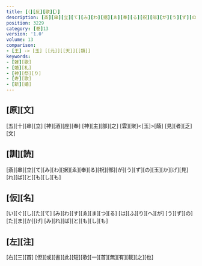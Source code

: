 ```yaml
---
title: [（][反][歌][）]
description: [斎][串][立][て][み][わ][据][ゑ][奉][る][祝][部][が][う][ず][の][玉][か][げ][見][れ][ば][と][も][し][も]
position: 3229
category: [巻]13
version: '1.0'
volume: 13
comparison:
- [王] -> [玉] [[元]][[天]][[類]]
keywords:
- [雑][歌]
- [婚][礼]
- [神][祭][り]
- [寿][歌]
- [新][婚]
---
```


## [原][文]

[五][十][串][立] [神][酒][座][奉] [神][主][部][之] [雲][聚]<[玉]>[蔭] [見][者][乏][文]

## [訓][読]

[斎][串][立][て][み][わ][据][ゑ][奉][る][祝][部][が][う][ず][の][玉][か][げ][見][れ][ば][と][も][し][も]

## [仮][名]

[い][ぐ][し][た][て] [み][わ][す][ゑ][ま][つ][る] [は][ふ][り][へ][が] [う][ず][の][た][ま][か][げ] [み][れ][ば][と][も][し][も]

## [左][注]

[右][三][首] [但][或][書][此][短][歌][一][首][無][有][載][之][也]
